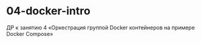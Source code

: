# 04-docker-intro
ДР к занятию 4 «Оркестрация группой Docker контейнеров на примере Docker Compose»
